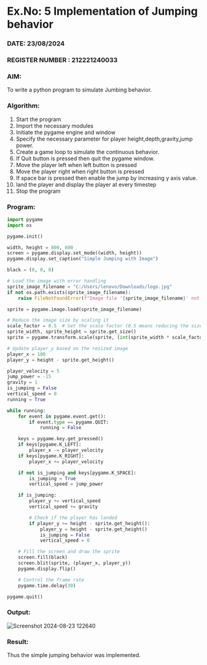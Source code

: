 # Ex.No: 5  Implementation of Jumping behavior 

### DATE: 23/08/2024                                                                         
### REGISTER NUMBER : 212221240033

### AIM: 
To write a python program to simulate Jumbing behavior. 

### Algorithm:
1. Start the program
2. Import the necessary modules
3. Initiate the pygame engine and window
4. Specify the necessary parameter for player height,depth,gravity,jump power. 
5. Create a game loop to simulate the continuous behavior.
6. If Quit button is pressed then quit the pygame window.
7. Move the player left when left button is pressed
8. Move the player right when right button is pressed
9. If space bar is pressed then enable the jump by increasing y axis value.
10. land the player and display the player at every timestep
11.  Stop the program
    
 ### Program:
```py
import pygame
import os

pygame.init()

width, height = 800, 600
screen = pygame.display.set_mode((width, height))
pygame.display.set_caption("Simple Jumping with Image")

black = (0, 0, 0)

# Load the image with error handling
sprite_image_filename = "C:/Users/lenovo/Downloads/logo.jpg"
if not os.path.exists(sprite_image_filename):
    raise FileNotFoundError(f"Image file '{sprite_image_filename}' not found.")

sprite = pygame.image.load(sprite_image_filename)

# Reduce the image size by scaling it
scale_factor = 0.5  # Set the scale factor (0.5 means reducing the size by half)
sprite_width, sprite_height = sprite.get_size()
sprite = pygame.transform.scale(sprite, (int(sprite_width * scale_factor), int(sprite_height * scale_factor)))

# Update player_y based on the resized image
player_x = 100
player_y = height - sprite.get_height()

player_velocity = 5
jump_power = -15
gravity = 1
is_jumping = False
vertical_speed = 0
running = True

while running:
    for event in pygame.event.get():
        if event.type == pygame.QUIT:
            running = False

    keys = pygame.key.get_pressed()
    if keys[pygame.K_LEFT]:
        player_x -= player_velocity
    if keys[pygame.K_RIGHT]:
        player_x += player_velocity

    if not is_jumping and keys[pygame.K_SPACE]:
        is_jumping = True
        vertical_speed = jump_power

    if is_jumping:
        player_y += vertical_speed
        vertical_speed += gravity

        # Check if the player has landed
        if player_y >= height - sprite.get_height():
            player_y = height - sprite.get_height()
            is_jumping = False
            vertical_speed = 0

    # Fill the screen and draw the sprite
    screen.fill(black)
    screen.blit(sprite, (player_x, player_y))
    pygame.display.flip()

    # Control the frame rate
    pygame.time.delay(30)

pygame.quit()
```

### Output:
![Screenshot 2024-08-23 122640](https://github.com/user-attachments/assets/44002297-1e3f-474a-a614-3de254169e80)

### Result:
Thus the simple jumping behavior  was implemented.
